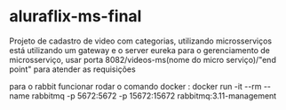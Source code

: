 # aluraflix-ms-final


Projeto de cadastro de video com categorias, utilizando microsserviços está utilizando um gateway e o server eureka para o gerenciamento de microsserviço, 
usar porta 8082/videos-ms(nome do micro serviço)/"end point"  para atender as requisições 

para o rabbit funcionar rodar o comando docker :
docker run -it --rm --name rabbitmq -p 5672:5672 -p 15672:15672 rabbitmq:3.11-management
